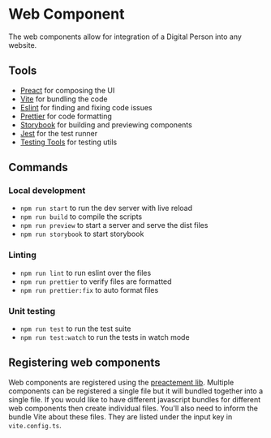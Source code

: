 # Web Component

The web components allow for integration of a Digital Person into any website.

## Tools

- [Preact](https://preactjs.com/) for composing the UI
- [Vite](https://vitejs.dev/) for bundling the code
- [Eslint](https://eslint.org/) for finding and fixing code issues
- [Prettier](https://prettier.io/) for code formatting
- [Storybook](https://storybook.js.org/) for building and previewing components
- [Jest](https://jestjs.io/) for the test runner
- [Testing Tools](https://testing-library.com/) for testing utils

## Commands

### Local development

- `npm run start` to run the dev server with live reload
- `npm run build` to compile the scripts
- `npm run preview` to start a server and serve the dist files
- `npm run storybook` to start storybook

### Linting

- `npm run lint` to run eslint over the files
- `npm run prettier` to verify files are formatted
- `npm run prettier:fix` to auto format files

### Unit testing

- `npm run test` to run the test suite
- `npm run test:watch` to run the tests in watch mode

## Registering web components

Web components are registered using the [preactement lib](https://github.com/jahilldev/component-elements). Multiple components can be registered a single file but it will bundled together into a single file. If you would like to have different javascript bundles for different web components then create individual files. You'll also need to inform the bundle Vite about these files. They are listed under the input key in `vite.config.ts`.
